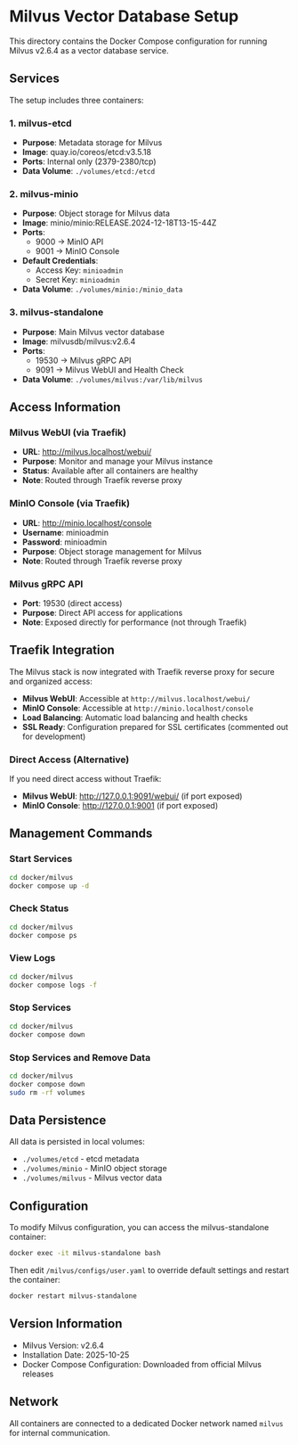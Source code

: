 # Milvus Vector Database Setup

This directory contains the Docker Compose configuration for running Milvus v2.6.4 as a vector database service.

## Services

The setup includes three containers:

### 1. milvus-etcd
- **Purpose**: Metadata storage for Milvus
- **Image**: quay.io/coreos/etcd:v3.5.18
- **Ports**: Internal only (2379-2380/tcp)
- **Data Volume**: `./volumes/etcd:/etcd`

### 2. milvus-minio
- **Purpose**: Object storage for Milvus data
- **Image**: minio/minio:RELEASE.2024-12-18T13-15-44Z
- **Ports**: 
  - 9000 → MinIO API
  - 9001 → MinIO Console
- **Default Credentials**: 
  - Access Key: `minioadmin`
  - Secret Key: `minioadmin`
- **Data Volume**: `./volumes/minio:/minio_data`

### 3. milvus-standalone
- **Purpose**: Main Milvus vector database
- **Image**: milvusdb/milvus:v2.6.4
- **Ports**:
  - 19530 → Milvus gRPC API
  - 9091 → Milvus WebUI and Health Check
- **Data Volume**: `./volumes/milvus:/var/lib/milvus`

## Access Information

### Milvus WebUI (via Traefik)
- **URL**: http://milvus.localhost/webui/
- **Purpose**: Monitor and manage your Milvus instance
- **Status**: Available after all containers are healthy
- **Note**: Routed through Traefik reverse proxy

### MinIO Console (via Traefik)
- **URL**: http://minio.localhost/console
- **Username**: minioadmin
- **Password**: minioadmin
- **Purpose**: Object storage management for Milvus
- **Note**: Routed through Traefik reverse proxy

### Milvus gRPC API
- **Port**: 19530 (direct access)
- **Purpose**: Direct API access for applications
- **Note**: Exposed directly for performance (not through Traefik)

## Traefik Integration

The Milvus stack is now integrated with Traefik reverse proxy for secure and organized access:

- **Milvus WebUI**: Accessible at `http://milvus.localhost/webui/`
- **MinIO Console**: Accessible at `http://minio.localhost/console`
- **Load Balancing**: Automatic load balancing and health checks
- **SSL Ready**: Configuration prepared for SSL certificates (commented out for development)

### Direct Access (Alternative)
If you need direct access without Traefik:
- **Milvus WebUI**: http://127.0.0.1:9091/webui/ (if port exposed)
- **MinIO Console**: http://127.0.0.1:9001 (if port exposed)

## Management Commands

### Start Services
```bash
cd docker/milvus
docker compose up -d
```

### Check Status
```bash
cd docker/milvus
docker compose ps
```

### View Logs
```bash
cd docker/milvus
docker compose logs -f
```

### Stop Services
```bash
cd docker/milvus
docker compose down
```

### Stop Services and Remove Data
```bash
cd docker/milvus
docker compose down
sudo rm -rf volumes
```

## Data Persistence

All data is persisted in local volumes:
- `./volumes/etcd` - etcd metadata
- `./volumes/minio` - MinIO object storage
- `./volumes/milvus` - Milvus vector data

## Configuration

To modify Milvus configuration, you can access the milvus-standalone container:

```bash
docker exec -it milvus-standalone bash
```

Then edit `/milvus/configs/user.yaml` to override default settings and restart the container:

```bash
docker restart milvus-standalone
```

## Version Information

- Milvus Version: v2.6.4
- Installation Date: 2025-10-25
- Docker Compose Configuration: Downloaded from official Milvus releases

## Network

All containers are connected to a dedicated Docker network named `milvus` for internal communication.